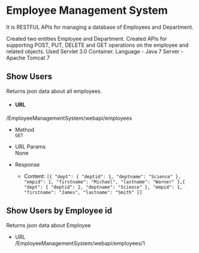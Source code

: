 # Employee Management System
It is RESTFUL APIs for managing a database of Employees and Department.


Created two entities Employee and Department.
Created APIs for supporting POST, PUT, DELETE and GET operations on the employee and related objects. 
Used Servlet 3.0 Container.
Language - Java 7
Server - Apache Tomcat 7

## Show Users
Returns json data about all employees.

- #### URL<br />
/EmployeeManagementSystem/webapi/employees 

- Method<br />
`GET`

- URL Params<br />
None

- Response
  - Content: `[{
    "dept": {
      "deptid": 1,
      "deptname": "Science"
    },
    "empid": 1,
    "firstname": "Michael",
    "lastname": "Warner"
  },{
    "dept": {
      "deptid": 2,
      "deptname": "Science"
    },
    "empid": 1,
    "firstname": "James",
    "lastname": "Smith"
  }]`
  
## Show Users by Employee id
Returns json data about Employee

- URL<br />
/EmployeeManagementSystem/webapi/employees/1


